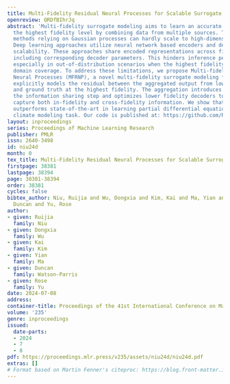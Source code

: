 ```yaml
---
title: Multi-Fidelity Residual Neural Processes for Scalable Surrogate Modeling
openreview: QRDfBIhrJq
abstract: 'Multi-fidelity surrogate modeling aims to learn an accurate surrogate at
  the highest fidelity level by combining data from multiple sources. Traditional
  methods relying on Gaussian processes can hardly scale to high-dimensional data.
  Deep learning approaches utilize neural network based encoders and decoders to improve
  scalability. These approaches share encoded representations across fidelities without
  including corresponding decoder parameters. This hinders inference performance,
  especially in out-of-distribution scenarios when the highest fidelity data has limited
  domain coverage. To address these limitations, we propose Multi-fidelity Residual
  Neural Processes (MFRNP), a novel multi-fidelity surrogate modeling framework. MFRNP
  explicitly models the residual between the aggregated output from lower fidelities
  and ground truth at the highest fidelity. The aggregation introduces decoders into
  the information sharing step and optimizes lower fidelity decoders to accurately
  capture both in-fidelity and cross-fidelity information. We show that MFRNP significantly
  outperforms state-of-the-art in learning partial differential equations and a real-world
  climate modeling task. Our code is published at: https://github.com/Rose-STL-Lab/MFRNP'
layout: inproceedings
series: Proceedings of Machine Learning Research
publisher: PMLR
issn: 2640-3498
id: niu24d
month: 0
tex_title: Multi-Fidelity Residual Neural Processes for Scalable Surrogate Modeling
firstpage: 38381
lastpage: 38394
page: 38381-38394
order: 38381
cycles: false
bibtex_author: Niu, Ruijia and Wu, Dongxia and Kim, Kai and Ma, Yian and Watson-Parris,
  Duncan and Yu, Rose
author:
- given: Ruijia
  family: Niu
- given: Dongxia
  family: Wu
- given: Kai
  family: Kim
- given: Yian
  family: Ma
- given: Duncan
  family: Watson-Parris
- given: Rose
  family: Yu
date: 2024-07-08
address:
container-title: Proceedings of the 41st International Conference on Machine Learning
volume: '235'
genre: inproceedings
issued:
  date-parts:
  - 2024
  - 7
  - 8
pdf: https://proceedings.mlr.press/v235/assets/niu24d/niu24d.pdf
extras: []
# Format based on Martin Fenner's citeproc: https://blog.front-matter.io/posts/citeproc-yaml-for-bibliographies/
---
```

